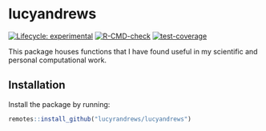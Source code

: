 
# lucyandrews

<!-- badges: start -->
[![Lifecycle: experimental](https://img.shields.io/badge/lifecycle-experimental-orange.svg)](https://lifecycle.r-lib.org/articles/stages.html#experimental)
[![R-CMD-check](https://github.com/lucyrandrews/lucyandrews/workflows/R-CMD-check/badge.svg)](https://github.com/lucyrandrews/lucyandrews/actions)
[![test-coverage](https://github.com/lucyrandrews/lucyandrews/workflows/test-coverage/badge.svg)](https://github.com/lucyrandrews/lucyandrews/actions)
<!-- badges: end -->

This package houses functions that I have found useful in my scientific and
personal computational work. 

## Installation

Install the package by running:

``` r
remotes::install_github("lucyrandrews/lucyandrews")
```

